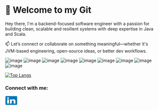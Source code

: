 # 👋 Welcome to my Git


Hey there, I'm a backend-focused software engineer with a passion for building clean, scalable and resilient systems with deep expertise in Java and Scala.

📫 Let’s connect or collaborate on something meaningful—whether it's JVM-based engineering, open-source ideas, or better dev workflows.

![image](https://img.shields.io/badge/Java-D8B00?style=for-the-badge&logo=java&logoColor=white)
![image](https://img.shields.io/badge/Scala-DC322F?style=for-the-badge&logo=scala&logoColor=white)
![image](https://img.shields.io/badge/Kotlin-7F52FF?style=for-the-badge&logo=Kotlin&logoColor=white)
![image](https://img.shields.io/badge/Apache_Kafka-231F20?style=for-the-badge&logo=apache-kafka&logoColor=white)
![image](https://img.shields.io/badge/Apache_Spark-FFFFFF?style=for-the-badge&logo=apachespark&logoColor=#E35A16)
![image](https://img.shields.io/badge/Airflow-017CEE?style=for-the-badge&logo=Apache%20Airflow&logoColor=white)
![image](https://img.shields.io/badge/Amazon_AWS-FF9900?style=for-the-badge&logo=amazonaws&logoColor=white)
![image](https://img.shields.io/badge/Terraform-7B42BC?style=for-the-badge&logo=terraform&logoColor=white)
![image](https://img.shields.io/badge/Medium-12100E?style=for-the-badge&logo=medium&logoColor=white)


[![Top Langs](https://github-readme-stats.vercel.app/api/top-langs/?username=dhoang-creator&layout=compact)](https://github.com/anuraghazra/github-readme-stats)


<h3 align="left">Connect with me:</h3>
<a href="https://www.linkedin.com/in/duy-hoang-155930262/" target="blank">
<img align="center" src="https://github.com/devicons/devicon/blob/master/icons/linkedin/linkedin-original.svg" alt="LinkedIn Duy Hoang" height="30" width="40" /></a>
</p>
